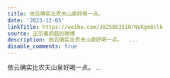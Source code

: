 ```yaml
---
title: 依云确实比农夫山泉好喝一点。
date: '2023-12-05'
linkTitle: https://weibo.com/3825863518/NvKgm8clk
source: 正宗毒奶菇的微博
description: 依云确实比农夫山泉好喝一点。  ...
disable_comments: true
---
```

依云确实比农夫山泉好喝一点。  ...